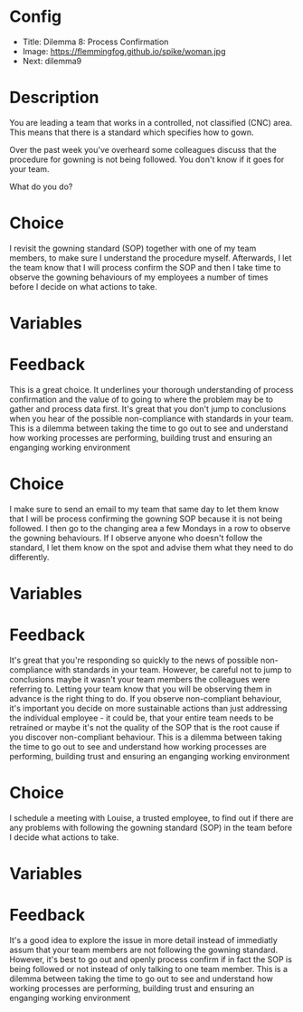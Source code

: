 # Config
 - Title: Dilemma 8: Process Confirmation
 - Image: https://flemmingfog.github.io/spike/woman.jpg
 - Next: dilemma9

# Description
You are leading a team that works in a controlled, not classified (CNC) area. This means that there is a standard which specifies how to gown.

Over the past week you've overheard some colleagues discuss that the procedure for gowning is not being followed. You don't know if it goes for your team.

What do you do?  


# Choice
I revisit the gowning standard (SOP) together with one of my team members, to make sure I understand the procedure myself. Afterwards, I let the team know that I will process confirm the SOP and then I take time to observe the gowning behaviours of my employees a number of times before I decide on what actions to take. 

# Variables



# Feedback

This is a great choice. It underlines your thorough understanding of process confirmation and the value of to going to where the problem may be to gather and process data first. It's great that you don't jump to conclusions when you hear of the possible non-compliance with standards in your team. 
This is a dilemma between taking the time to go out to see and understand how working processes are performing, building trust and ensuring an enganging working environment




# Choice
I make sure to send an email to my team that same day to let them know that I will be process confirming the gowning SOP because it is not being followed. I then go to the changing area a few Mondays in a row to observe the gowning behaviours. If I observe anyone who doesn't follow the standard, I let them know on the spot and advise them what they need to do differently.

# Variables



# Feedback
It's great that you're responding so quickly to the news of possible non-compliance with standards in your team. However, be careful not to jump to conclusions maybe it wasn't your team members the colleagues were referring to. Letting your team know that you will be observing them in advance is the right thing to do. If you observe non-compliant behaviour, it's important you decide on more sustainable actions than just addressing the individual employee - it could be, that your entire team needs to be retrained or maybe it's not the quality of the SOP that is the root cause if you discover non-compliant behaviour. 
This is a dilemma between taking the time to go out to see and understand how working processes are performing, building trust and ensuring an enganging working environment




# Choice
I schedule a meeting with Louise, a trusted employee, to find out if there are any problems with following the gowning standard (SOP) in the team before I decide what actions to take.

# Variables



# Feedback
It's a good idea to explore the issue in more detail instead of immediatly assum that your team members are not following the gowning standard. However, it's best to go out and openly process confirm if in fact the SOP is being followed or not instead of only talking to one team member. 
This is a dilemma between taking the time to go out to see and understand how working processes are performing, building trust and ensuring an enganging working environment



